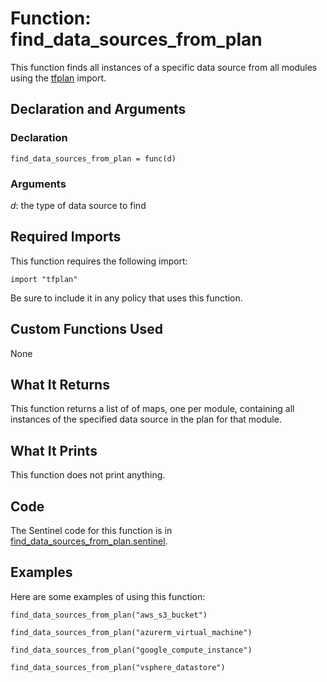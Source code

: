 # Function: find_data_sources_from_plan
This function finds all instances of a specific data source from all modules using the [tfplan](https://www.terraform.io/docs/enterprise/sentinel/import/tfplan.html) import.

## Declaration and Arguments

### Declaration
`find_data_sources_from_plan = func(d)`

### Arguments
*d*: the type of data source to find

## Required Imports
This function requires the following import:
```
import "tfplan"
```
Be sure to include it in any policy that uses this function.

## Custom Functions Used
None

## What It Returns
This function returns a list of of maps, one per module, containing all instances of the specified data source in the plan for that module.

## What It Prints
This function does not print anything.

## Code
The Sentinel code for this function is in [find_data_sources_from_plan.sentinel](./find_data_sources_from_plan.sentinel).

## Examples
Here are some examples of using this function:
```
find_data_sources_from_plan("aws_s3_bucket")

find_data_sources_from_plan("azurerm_virtual_machine")

find_data_sources_from_plan("google_compute_instance")

find_data_sources_from_plan("vsphere_datastore")
```
